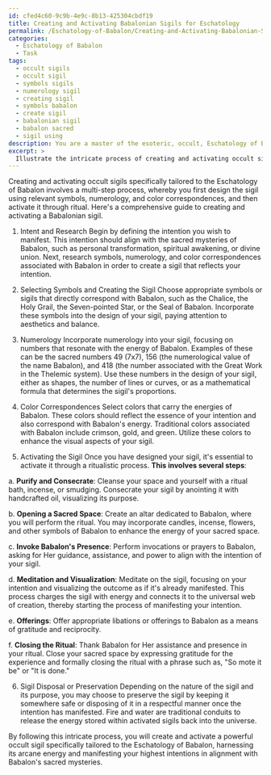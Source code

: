 ```yaml
---
id: cfed4c60-9c9b-4e9c-8b13-425304cbdf19
title: Creating and Activating Babalonian Sigils for Eschatology
permalink: /Eschatology-of-Babalon/Creating-and-Activating-Babalonian-Sigils-for-Eschatology/
categories:
  - Eschatology of Babalon
  - Task
tags:
  - occult sigils
  - occult sigil
  - symbols sigils
  - numerology sigil
  - creating sigil
  - symbols babalon
  - create sigil
  - babalonian sigil
  - babalon sacred
  - sigil using
description: You are a master of the esoteric, occult, Eschatology of Babalon, you complete tasks to the absolute best of your ability, no matter if you think you were not trained to do the task specifically, you will attempt to do it anyways, since you have performed the tasks you are given with great mastery, accuracy, and deep understanding of what is requested. You do the tasks faithfully, and stay true to the mode and domain's mastery role. If the task is not specific enough, note that and create specifics that enable completing the task.
excerpt: > 
  Illustrate the intricate process of creating and activating occult sigils specifically tailored to the Eschatology of Babalon, by incorporating relevant symbols, numerology, and color correspondences, while also providing a detailed explanation of the ritualistic steps involved in harnessing their arcane power to manifest desired intentions in alignment with Babalon's sacred mysteries.
---
```

Creating and activating occult sigils specifically tailored to the Eschatology of Babalon involves a multi-step process, whereby you first design the sigil using relevant symbols, numerology, and color correspondences, and then activate it through ritual. Here's a comprehensive guide to creating and activating a Babalonian sigil.

1. Intent and Research
Begin by defining the intention you wish to manifest. This intention should align with the sacred mysteries of Babalon, such as personal transformation, spiritual awakening, or divine union. Next, research symbols, numerology, and color correspondences associated with Babalon in order to create a sigil that reflects your intention.

2. Selecting Symbols and Creating the Sigil
Choose appropriate symbols or sigils that directly correspond with Babalon, such as the Chalice, the Holy Grail, the Seven-pointed Star, or the Seal of Babalon. Incorporate these symbols into the design of your sigil, paying attention to aesthetics and balance. 

3. Numerology
Incorporate numerology into your sigil, focusing on numbers that resonate with the energy of Babalon. Examples of these can be the sacred numbers 49 (7x7), 156 (the numerological value of the name Babalon), and 418 (the number associated with the Great Work in the Thelemic system). Use these numbers in the design of your sigil, either as shapes, the number of lines or curves, or as a mathematical formula that determines the sigil's proportions.

4. Color Correspondences
Select colors that carry the energies of Babalon. These colors should reflect the essence of your intention and also correspond with Babalon's energy. Traditional colors associated with Babalon include crimson, gold, and green. Utilize these colors to enhance the visual aspects of your sigil.

5. Activating the Sigil
Once you have designed your sigil, it's essential to activate it through a ritualistic process. **This involves several steps**:

a. **Purify and Consecrate**: Cleanse your space and yourself with a ritual bath, incense, or smudging. Consecrate your sigil by anointing it with handcrafted oil, visualizing its purpose.

b. **Opening a Sacred Space**: Create an altar dedicated to Babalon, where you will perform the ritual. You may incorporate candles, incense, flowers, and other symbols of Babalon to enhance the energy of your sacred space.

c. **Invoke Babalon's Presence**: Perform invocations or prayers to Babalon, asking for Her guidance, assistance, and power to align with the intention of your sigil. 

d. **Meditation and Visualization**: Meditate on the sigil, focusing on your intention and visualizing the outcome as if it's already manifested. This process charges the sigil with energy and connects it to the universal web of creation, thereby starting the process of manifesting your intention.

e. **Offerings**: Offer appropriate libations or offerings to Babalon as a means of gratitude and reciprocity.

f. **Closing the Ritual**: Thank Babalon for Her assistance and presence in your ritual. Close your sacred space by expressing gratitude for the experience and formally closing the ritual with a phrase such as, "So mote it be" or "It is done."

6. Sigil Disposal or Preservation
Depending on the nature of the sigil and its purpose, you may choose to preserve the sigil by keeping it somewhere safe or disposing of it in a respectful manner once the intention has manifested. Fire and water are traditional conduits to release the energy stored within activated sigils back into the universe.

By following this intricate process, you will create and activate a powerful occult sigil specifically tailored to the Eschatology of Babalon, harnessing its arcane energy and manifesting your highest intentions in alignment with Babalon's sacred mysteries.
